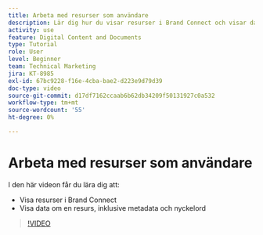 ```yaml
---
title: Arbeta med resurser som användare
description: Lär dig hur du visar resurser i Brand Connect och visar data om en resurs, inklusive metadata och nyckelord i [!UICONTROL Workfront DAM].
activity: use
feature: Digital Content and Documents
type: Tutorial
role: User
level: Beginner
team: Technical Marketing
jira: KT-8985
exl-id: 67bc9228-f16e-4cba-bae2-d223e9d79d39
doc-type: video
source-git-commit: d17df7162ccaab6b62db34209f50131927c0a532
workflow-type: tm+mt
source-wordcount: '55'
ht-degree: 0%

---
```


# Arbeta med resurser som användare

I den här videon får du lära dig att:

* Visa resurser i Brand Connect
* Visa data om en resurs, inklusive metadata och nyckelord

>[!VIDEO](https://video.tv.adobe.com/v/335247/?quality=12&learn=on&enablevpops)
